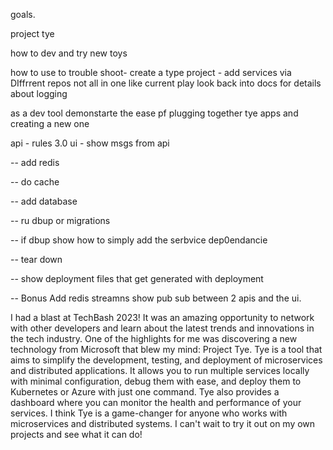 goals.

project tye

how to dev and try new toys

how to use to trouble shoot-
    create a type project - add services via DIffrrent repos not all in one like current play
    look back into docs for details about logging 

as a dev tool demonstarte the ease pf plugging together tye apps and creating a new one


api - rules 3.0
ui - show msgs from api

-- add redis

-- do cache

-- add database

-- ru dbup or migrations

-- if dbup show how to simply add the serbvice dep0endancie

-- tear down

-- show deployment files that get generated with deployment


-- Bonus Add redis streamns show pub sub between 2 apis and the ui.


I had a blast at TechBash 2023! It was an amazing opportunity to network with other developers and learn about the latest trends and innovations in the tech industry. One of the highlights for me was discovering a new technology from Microsoft that blew my mind: Project Tye. Tye is a tool that aims to simplify the development, testing, and deployment of microservices and distributed applications. It allows you to run multiple services locally with minimal configuration, debug them with ease, and deploy them to Kubernetes or Azure with just one command. Tye also provides a dashboard where you can monitor the health and performance of your services. I think Tye is a game-changer for anyone who works with microservices and distributed systems. I can't wait to try it out on my own projects and see what it can do!